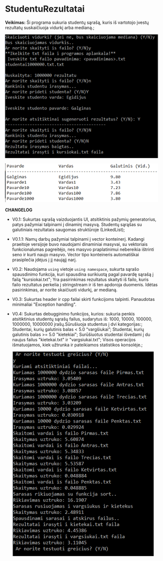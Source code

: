 # StudentuRezultatai

**Veikimas:**
  Ši programa sukuria studentų sąrašą, kuris iš vartotojo įvestų rezultatų suskaičiuoja vidurkį arba medianą.;
  
![](Sample2.png)


![](Sample3.png)

**CHANGELOG**
- V0.1: Sukurtas sąrašą vaizduojantis UI, atsitiktinis pažymių generatorius, patys pažymiai talpinami į dinaminį masyvą. Studentų sąrąšas su galutiniais rezultatais saugomas struktūroje (LinkedList);

- V0.1.1: Namų darbų pažymiai talpinami į vector konteinerį. Kadangi praeitoje versijoje buvo naudojami dinaminiai masyvai, su vektoriais funkcionalumas pagreitėjo, nes masyvo praplatinimui nebereikia ištrinti seno ir kurti naujo masyvo. Vector tipo konteineris automatiškai prasiplečia įdėjus į jį naująjį narį.

- V0.2: Naudojama `using` vietoje `using namespace`, sukurta sąrašo spausdinimo funkcija, kuri spausdina surikiuotą pagal pavardę sąrašą į failą "kursiokai.txt"; Yra pasirinkimas rezultatus skaityti iš failo, kuris failo rezultatus perkelia į stringstream ir iš ten apdoroja duomenis. Idėtas pasirinkimas, ar norite skaičiuoti vidurkį, ar medianą.

- V0.3: Sukurtas header ir cpp failai skirti funkcijoms talpinti. Panaudotas minimaliai "Exception handling".

- V0.4: Sukurtas debugginimo funkcijos, kurios: sukuria penkis atsitiktinius studentų sąrašų failus, sudarytus iš: 1000, 10000, 100000, 1000000, 10000000 įrašų.Sūrušiuoja studentus į dvi kategorijas:;
  Studentai, kurių galutinis balas < 5.0 “vargšiukai”;
  Studentai, kurių galutinis balas >= 5.0 "kietekiai";
  Surūšiuotus studentai išvedami į du naujus failus "kietekai.txt" ir "vargsiukai.txt";
  Visos operacijos išmatuojamos, kiek užtrunka ir pateikiamos statistikos konsolėje.;
  
  ![](Sample4.png)
  
